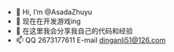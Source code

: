 - 👋 Hi, I’m @AsadaZhuyu
- 👀 现在在开发游戏ing
- 🌱 在这里我会分享我自己的代码和经验
- 📫 QQ 2673177611  E-mail dinganli51@126.com
